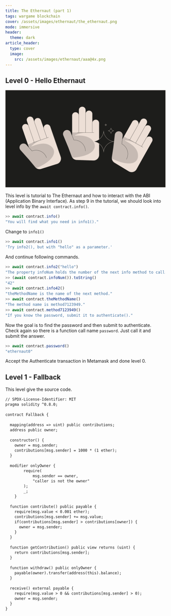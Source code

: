 ```yaml
---
title: The Ethernaut (part 1)
tags: wargame blockchain
cover: /assets/images/ethernaut/the_ethernaut.png
mode: immersive
header:
  theme: dark
article_header:
  type: cover
  image:
    src: /assets/images/ethernaut/aaa@4x.png
---
```


## Level 0 - Hello Ethernaut
<p style="text-align:center;">
    <img class="image image--xxl" src="/assets/images/ethernaut/lv0@4x.png"/>
</p>

This level is tutorial to The Ethernaut and how to interact with the ABI (Application Binary Interface). As step 9 in the tutorial, we should look into level info by the `await contract.info()`.
```js
>> await contract.info()
"You will find what you need in info1()."
```
Change to `info1()`
```js
>> await contract.info1()
'Try info2(), but with "hello" as a parameter.' 
```
And continue following commands.
```js
>> await contract.info2("hello")
"The property infoNum holds the number of the next info method to call." 
>> (await contract.infoNum()).toString()
"42"
>> await contract.info42()
"theMethodName is the name of the next method."
>> await contract.theMethodName()
"The method name is method7123949."
>> await contract.method7123949()
"If you know the password, submit it to authenticate()." 
```

Now the goal is to find the password and then submit to authenticate. Check again so there is a function call name `password`. Just call it and submit the answer.

```js
>> await contract.password()
"ethernaut0" 
```

Accept the Authenticate transaction in Metamask and done level 0.
## Level 1 - Fallback
This level give the source code.
```solidity
// SPDX-License-Identifier: MIT
pragma solidity ^0.8.0;

contract Fallback {

  mapping(address => uint) public contributions;
  address public owner;

  constructor() {
    owner = msg.sender;
    contributions[msg.sender] = 1000 * (1 ether);
  }

  modifier onlyOwner {
        require(
            msg.sender == owner,
            "caller is not the owner"
        );
        _;
    }

  function contribute() public payable {
    require(msg.value < 0.001 ether);
    contributions[msg.sender] += msg.value;
    if(contributions[msg.sender] > contributions[owner]) {
      owner = msg.sender;
    }
  }

  function getContribution() public view returns (uint) {
    return contributions[msg.sender];
  }

  function withdraw() public onlyOwner {
    payable(owner).transfer(address(this).balance);
  }

  receive() external payable {
    require(msg.value > 0 && contributions[msg.sender] > 0);
    owner = msg.sender;
  }
}
```
